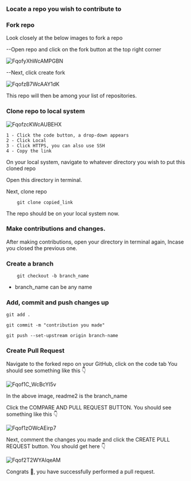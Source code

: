 ### Locate a repo you wish to contribute to
### Fork repo
Look closely at the below images to fork a repo

--Open repo and click on the fork button at the top right corner


![FqofyXhWcAMPGBN](https://user-images.githubusercontent.com/74568105/223595524-f8fe09e0-9d01-4d46-8b2c-56a10acf6e21.jpeg)


--Next, click create fork

![FqofzB7WcAAY1dK](https://user-images.githubusercontent.com/74568105/223595560-dea39a93-71ce-4836-87f5-bddb1c025240.jpeg)

This repo will then be among your list of repositories.

### Clone repo to local system

![FqofzcKWcAUBEHX](https://user-images.githubusercontent.com/74568105/223595607-e5a5e238-ce53-4ead-95f2-6c4d60b2c532.jpeg)

```
1 - Click the code button, a drop-down appears
2 - Click Local
3 - Click HTTPS, you can also use SSH
4 - Copy the link

```
On your local system, navigate to whatever directory you wish to put this cloned repo 

Open this directory in terminal.

Next, clone repo

```
    git clone copied_link
```

The repo should be on your local system now.

### Make contributions and changes.

After making contributions, open your directory in terminal again, Incase you closed the previous one.

### Create a branch 

```
    git checkout -b branch_name
```

- branch_name can be any name

### Add, commit and push changes up

```
git add .
```


```
git commit -m "contribution you made"
```


```
git push --set-upstream origin branch-name
```

### Create Pull Request

Navigate to the forked repo on your GitHub, click on the code tab
You should see something like this 👇

![Fqof1C_WcBcYI5v](https://user-images.githubusercontent.com/74568105/223595445-f4366372-d95e-4bdc-88e3-2dbe55a39934.jpeg)


In the above image, readme2 is the branch_name

Click the COMPARE AND PULL REQUEST BUTTON. You should see something like this 👇

![Fqof1zOWcAEirp7](https://user-images.githubusercontent.com/74568105/223595473-50769ef0-7353-4a5c-bce9-59841a18b4da.jpeg)


Next, comment the changes you made and click the CREATE PULL REQUEST button.
You should get here 👇

![Fqof2T2WYAIqeAM](https://user-images.githubusercontent.com/74568105/223595498-90f794c5-3e31-40ef-a694-2e3145fb7b2a.jpeg)


Congrats 🤝, you have successfully performed a pull request.
